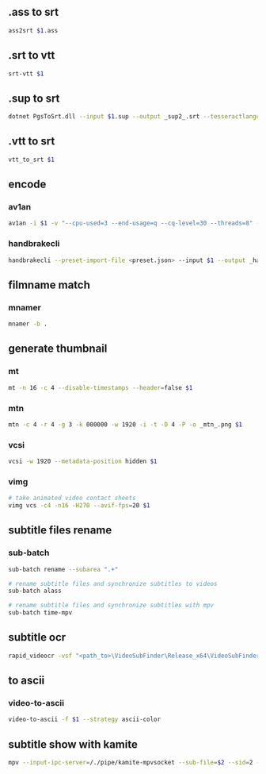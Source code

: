 ## .ass to srt

```sh
ass2srt $1.ass
```

## .srt to vtt

```sh
srt-vtt $1
```

## .sup to srt

```sh
dotnet PgsToSrt.dll --input $1.sup --output _sup2_.srt --tesseractlanguage <language> --tesseractdata "<path_to>/tessdata_fast"
```

## .vtt to srt

```sh
vtt_to_srt $1
```

## encode

### av1an

```sh
av1an -i $1 -v "--cpu-used=3 --end-usage=q --cq-level=30 --threads=8" -w 10 --target-quality 95 -a "-c:a libopus -b:a 192k -ac 2" -l _av1en_.log -o _av1en_.mp4
```

### handbrakecli

```sh
handbrakecli --preset-import-file <preset.json> --input $1 --output _handbrake_.mp4
```

## filmname match

### mnamer

```sh
mnamer -b .
```

## generate thumbnail

### mt

```sh
mt -n 16 -c 4 --disable-timestamps --header=false $1
```

### mtn

```sh
mtn -c 4 -r 4 -g 3 -k 000000 -w 1920 -i -t -D 4 -P -o _mtn_.png $1
```

### vcsi

```sh
vcsi -w 1920 --metadata-position hidden $1
```

### vimg

```sh
# take animated video contact sheets
vimg vcs -c4 -n16 -H270 --avif-fps=20 $1
```

## subtitle files rename

### sub-batch

```sh
sub-batch rename --subarea ".+"
```

```sh
# rename subtitle files and synchronize subtitles to videos
sub-batch alass
```

```sh
# rename subtitle files and synchronize subtitles with mpv
sub-batch time-mpv
```

## subtitle ocr

```sh
rapid_videocr -vsf "<path_to>\VideoSubFinder\Release_x64\VideoSubFinderWXW.exe" -video_dir $1
```

## to ascii

### video-to-ascii

```sh
video-to-ascii -f $1 --strategy ascii-color
```

## subtitle show with kamite

```sh
mpv --input-ipc-server=/./pipe/kamite-mpvsocket --sub-file=$2 --sid=2 --secondary-sid=1 --secondary-sub-visibility=no --save-position-on-quit $1
```